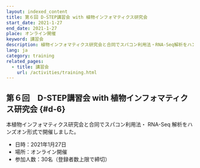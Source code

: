 ```yaml
---
layout: indexed_content
title: 第６回 D-STEP講習会 with 植物インフォマティクス研究会
start_date: 2021-1-27
end_date: 2021-1-27
place: オンライン開催
keyword: 講習会
description: 植物インフォマティクス研究会と合同でスパコン利用法・RNA-Seq解析をハンズオン形式で開催。
lang: ja
category: training
related_pages:
  - title: 講習会
    url: /activities/training.html
---
```


## 第６回　D-STEP講習会 with 植物インフォマティクス研究会 {#d-6}

本植物インフォマティクス研究会と合同でスパコン利用法・ RNA-Seq 解析をハンズオン形式で開催しました。

- 日時：2021年1月27日
- 場所：オンライン開催
- 参加人数：30名（登録者数上限で締切）

